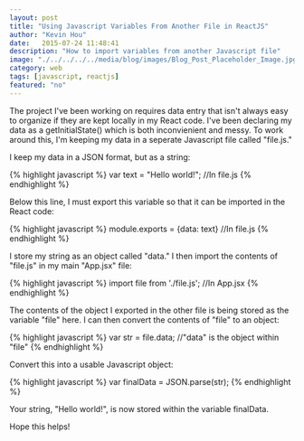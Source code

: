 ```yaml
---
layout: post
title: "Using Javascript Variables From Another File in ReactJS"
author: "Kevin Hou"
date:   2015-07-24 11:48:41
description: "How to import variables from another Javascript file"
image: "./../../../../media/blog/images/Blog_Post_Placeholder_Image.jpg"
category: web
tags: [javascript, reactjs]
featured: "no"
---
```

The project I've been working on requires data entry that isn't always easy to organize if they are kept locally in my React code. I've been declaring my data as a getInitialState() which is both inconvienient and messy. To work around this, I'm keeping my data in a seperate Javascript file called "file.js."

I keep my data in a JSON format, but as a string:

{% highlight javascript %}
var text = "Hello world!"; //In file.js
{% endhighlight %}

Below this line, I must export this variable so that it can be imported in the React code:

{% highlight javascript %}
module.exports = {data: text} //In file.js
{% endhighlight %}

I store my string as an object called "data." I then import the contents of "file.js" in my main "App.jsx" file:

{% highlight javascript %}
import file from './file.js'; //In App.jsx
{% endhighlight %}

The contents of the object I exported in the other file is being stored as the variable "file" here. I can then convert the contents of "file" to an object:

{% highlight javascript %}
var str = file.data; //"data" is the object within "file"
{% endhighlight %}

Convert this into a usable Javascript object:

{% highlight javascript %}
var finalData = JSON.parse(str);
{% endhighlight %}

Your string, "Hello world!", is now stored within the variable finalData.

Hope this helps!
